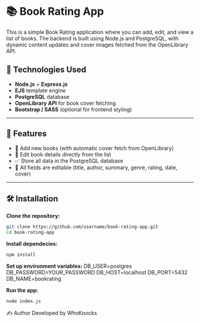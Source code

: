 # 📚 Book Rating App

This is a simple Book Rating application where you can add, edit, and view a list of books. The backend is built using Node.js and PostgreSQL, with dynamic content updates and cover images fetched from the OpenLibrary API.

## 🔧 Technologies Used

- **Node.js** + **Express.js**
- **EJS** template engine
- **PostgreSQL** database
- **OpenLibrary API** for book cover fetching
- **Bootstrap / SASS** (optional for frontend styling)

---

## 🚀 Features

- 📖 Add new books (with automatic cover fetch from OpenLibrary)
- 📝 Edit book details directly from the list
- ✅ Store all data in the PostgreSQL database
- 🎯 All fields are editable (title, author, summary, genre, rating, date, cover)

---

## 🛠️ Installation
 **Clone the repository:**
   ```bash
   git clone https://github.com/username/book-rating-app.git
   cd book-rating-app

```
**Install dependecies:**
```bash
npm install
```
**Set up environment variables:**
DB_USER=postgres
DB_PASSWORD=YOUR_PASSWORD
DB_HOST=localhost
DB_PORT=5432
DB_NAME=bookrating

**Run the app:**

```bash
node index.js
```

✍️ Author
Developed by WhoKnocks
